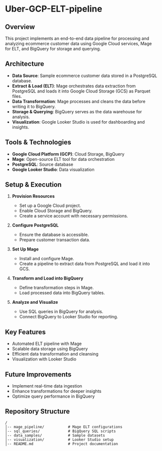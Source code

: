 # Uber-GCP-ELT-pipeline

## Overview
This project implements an end-to-end data pipeline for processing and analyzing ecommerce customer data using Google Cloud services, Mage for ELT, and BigQuery for storage and querying.

## Architecture
- **Data Source**: Sample ecommerce customer data stored in a PostgreSQL database.
- **Extract & Load (ELT)**: Mage orchestrates data extraction from PostgreSQL and loads it into Google Cloud Storage (GCS) as Parquet files.
- **Data Transformation**: Mage processes and cleans the data before writing it to BigQuery.
- **Storage & Querying**: BigQuery serves as the data warehouse for analysis.
- **Visualization**: Google Looker Studio is used for dashboarding and insights.

## Tools & Technologies
- **Google Cloud Platform (GCP)**: Cloud Storage, BigQuery
- **Mage**: Open-source ELT tool for data orchestration
- **PostgreSQL**: Source database
- **Google Looker Studio**: Data visualization

## Setup & Execution
1. **Provision Resources**
   - Set up a Google Cloud project.
   - Enable Cloud Storage and BigQuery.
   - Create a service account with necessary permissions.

2. **Configure PostgreSQL**
   - Ensure the database is accessible.
   - Prepare customer transaction data.

3. **Set Up Mage**
   - Install and configure Mage.
   - Create a pipeline to extract data from PostgreSQL and load it into GCS.

4. **Transform and Load into BigQuery**
   - Define transformation steps in Mage.
   - Load processed data into BigQuery tables.

5. **Analyze and Visualize**
   - Use SQL queries in BigQuery for analysis.
   - Connect BigQuery to Looker Studio for reporting.

## Key Features
- Automated ELT pipeline with Mage
- Scalable data storage using BigQuery
- Efficient data transformation and cleansing
- Visualization with Looker Studio

## Future Improvements
- Implement real-time data ingestion
- Enhance transformations for deeper insights
- Optimize query performance in BigQuery

## Repository Structure
```
/
│-- mage_pipeline/           # Mage ELT configurations
│-- sql_queries/             # BigQuery SQL scripts
│-- data_samples/            # Sample datasets
│-- visualization/           # Looker Studio setup
│-- README.md                # Project documentation
```


